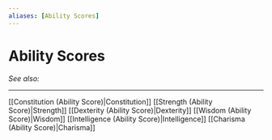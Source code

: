 ```yaml
---
aliases: [Ability Scores]
---
```

# Ability Scores
*See also:* 
___
[[Constitution (Ability Score)|Constitution]]
[[Strength (Ability Score)|Strength]]
[[Dexterity (Ability Score)|Dexterity]]
[[Wisdom (Ability Score)|Wisdom]]
[[Intelligence (Ability Score)|Intelligence]]
[[Charisma (Ability Score)|Charisma]]